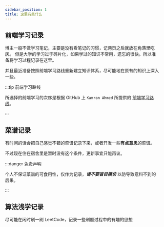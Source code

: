 ```yaml
---
sidebar_position: 1
title: 这里有些什么
---
```


## 前端学习记录

博主一般不做学习笔记，主要是没有看笔记的习惯，记两页之后就放在角落里吃灰。
但是大学的学习过于碎片化，如果学过的知识不常用，遗忘的很快。所以准备将学习过程记录在这里。

并且最近准备按照前端学习路线重新建立知识体系，尽可能地在原有的知识上深入一些。

:::tip 前端学习路线

所选择的前端学习的次序是根据 GitHub 上 `Kamran Ahmed` 所提供的 [前端学习路线](https://roadmap.sh/frontend)。

:::

## 菜谱记录

有时间的话会把自己感觉不错的菜谱记录下来，或者开发一些**有点意思**的菜谱。

不过现在住在宿舍里是暂时没有这个条件，更新事宜只能再议。

:::danger 免责声明

个人不保证菜谱的可食用性，仅作为记录，**_请不要盲目模仿_** 以防导致意料不到的后果。

:::

## 算法浅学记录

尽可能在闲时刷一刷 LeetCode，记录一些刷题过程中的有趣的思想

